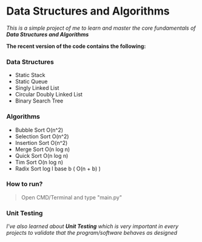 # Data Structures and Algorithms

_This is a simple project of me to learn and master the core fundamentals of **Data Structures and Algorithms**_

**The recent version of the code contains the following:**

### Data Structures
 - Static Stack
 - Static Queue
 - Singly Linked List
 - Circular Doubly Linked List
 - Binary Search Tree
 
### Algorithms
 - Bubble Sort O(n^2)
 - Selection Sort O(n^2)
 - Insertion Sort O(n^2)
 - Merge Sort O(n log n)
 - Quick Sort O(n log n)
 - Tim Sort O(n log n)
 - Radix Sort log l base b ( O(n + b) )

### How to run?
> Open CMD/Terminal and type "main.py"

### Unit Testing
_I've also learned about **Unit Testing** which is very important in every projects to validate that the program/software behaves as designed_
